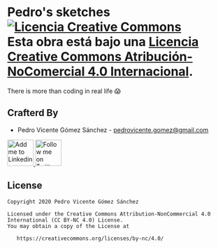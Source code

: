 Pedro's sketches <a rel="license" href="http://creativecommons.org/licenses/by-nc/4.0/"><img alt="Licencia Creative Commons" style="border-width:0" src="https://i.creativecommons.org/l/by-nc/4.0/88x31.png" /></a><br />Esta obra está bajo una <a rel="license" href="http://creativecommons.org/licenses/by-nc/4.0/">Licencia Creative Commons Atribución-NoComercial 4.0 Internacional</a>. 
=========================

There is more than coding in real life :scream:

Crafterd By
------------

* Pedro Vicente Gómez Sánchez - <pedrovicente.gomez@gmail.com>


<a href="https://instagram.com/pedro_v_g_s">
  <img alt="Add me to Linkedin" src="https://image.flaticon.com/icons/png/512/87/87390.png" height="60" width="60"/>
</a>
<a href="https://twitter.com/pedro_g_s">
  <img alt="Follow me on Twitter" src="https://image.freepik.com/iconos-gratis/twitter-logo_318-40209.jpg" height="60" width="60"/>
</a>

License
-------

    Copyright 2020 Pedro Vicente Gómez Sánchez

    Licensed under the Creative Commons Attribution-NonCommercial 4.0 International (CC BY-NC 4.0) License.
    You may obtain a copy of the License at

       https://creativecommons.org/licenses/by-nc/4.0/
